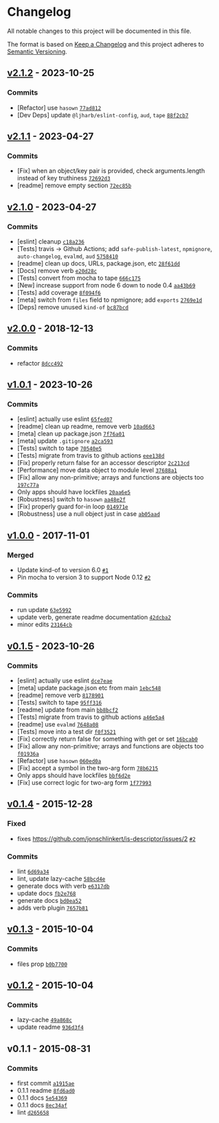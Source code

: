 # Changelog

All notable changes to this project will be documented in this file.

The format is based on [Keep a Changelog](https://keepachangelog.com/en/1.0.0/)
and this project adheres to [Semantic Versioning](https://semver.org/spec/v2.0.0.html).

## [v2.1.2](https://github.com/inspect-js/is-data-descriptor/compare/v2.1.1...v2.1.2) - 2023-10-25

### Commits

- [Refactor] use `hasown` [`77ad812`](https://github.com/inspect-js/is-data-descriptor/commit/77ad8129c7543f6826e2cbcadc015cc815ef94b7)
- [Dev Deps] update `@ljharb/eslint-config`, `aud`, `tape` [`88f2cb7`](https://github.com/inspect-js/is-data-descriptor/commit/88f2cb744242131a98086967ea4a3c5d42c6fa77)

## [v2.1.1](https://github.com/inspect-js/is-data-descriptor/compare/v2.1.0...v2.1.1) - 2023-04-27

### Commits

- [Fix] when an object/key pair is provided, check arguments.length instead of key truthiness [`72692d3`](https://github.com/inspect-js/is-data-descriptor/commit/72692d3c1184e4d1f11faecbc9446b21cf5610a1)
- [readme] remove empty section [`72ec85b`](https://github.com/inspect-js/is-data-descriptor/commit/72ec85b9c4d781d551f19e595cca91b5f933d90d)

## [v2.1.0](https://github.com/inspect-js/is-data-descriptor/compare/v2.0.0...v2.1.0) - 2023-04-27

### Commits

- [eslint] cleanup [`c18a236`](https://github.com/inspect-js/is-data-descriptor/commit/c18a23640c00f32fca39112381b5cabdaa6a9a55)
- [Tests] travis -&gt; Github Actions; add `safe-publish-latest`, `npmignore`, `auto-changelog`, `evalmd`, `aud` [`5758410`](https://github.com/inspect-js/is-data-descriptor/commit/5758410ec503add0727f2215633e5b1998c21293)
- [readme] clean up docs, URLs, package.json, etc [`28f61dd`](https://github.com/inspect-js/is-data-descriptor/commit/28f61dd676d8661ca7468e091ddf2e22bf4a8da2)
- [Docs] remove verb [`e20d28c`](https://github.com/inspect-js/is-data-descriptor/commit/e20d28cc86ce8a7cbc4beb0f306e5a4034b6d704)
- [Tests] convert from mocha to tape [`666c175`](https://github.com/inspect-js/is-data-descriptor/commit/666c1755f29668098dc07fbda0eb1d354a4da640)
- [New] increase support from node 6 down to node 0.4 [`aa43b69`](https://github.com/inspect-js/is-data-descriptor/commit/aa43b699b4a53b97e7af13f4d49eb7a21d253d99)
- [Tests] add coverage [`8f094f6`](https://github.com/inspect-js/is-data-descriptor/commit/8f094f6809514862f367c07bd879f2de42f4d9d0)
- [meta] switch from `files` field to npmignore; add `exports` [`2769e1d`](https://github.com/inspect-js/is-data-descriptor/commit/2769e1d408330b05331a40216e7a6bdce2322f69)
- [Deps] remove unused `kind-of` [`bc87bcd`](https://github.com/inspect-js/is-data-descriptor/commit/bc87bcd5f9abfa3ac8bcd2daf85ca9c380cb225d)

## [v2.0.0](https://github.com/inspect-js/is-data-descriptor/compare/v1.0.1...v2.0.0) - 2018-12-13

### Commits

- refactor [`8dcc492`](https://github.com/inspect-js/is-data-descriptor/commit/8dcc492bfb8e6d5b7964c1c566cdfe27ffbd8b0a)

## [v1.0.1](https://github.com/inspect-js/is-data-descriptor/compare/v1.0.0...v1.0.1) - 2023-10-26

### Commits

- [eslint] actually use eslint [`65fed07`](https://github.com/inspect-js/is-data-descriptor/commit/65fed07b2dde027da64f303c21a44a4375a2e2bd)
- [readme] clean up readme, remove verb [`10ad663`](https://github.com/inspect-js/is-data-descriptor/commit/10ad663093b0ed9c9c0c13c6db4ead4351b8670e)
- [meta] clean up package.json [`7f76a01`](https://github.com/inspect-js/is-data-descriptor/commit/7f76a015050fc87e9b394440c3b5283cf55b2c82)
- [meta] update `.gitignore` [`a2ca593`](https://github.com/inspect-js/is-data-descriptor/commit/a2ca593bb1173e73f23eb401e455249c71c2eda8)
- [Tests] switch to tape [`70540e5`](https://github.com/inspect-js/is-data-descriptor/commit/70540e5449ef3239051d4e40dce8a5a1978d1634)
- [Tests] migrate from travis to github actions [`eee138d`](https://github.com/inspect-js/is-data-descriptor/commit/eee138d84d57191310acf3e7fdc83f5951570188)
- [Fix] properly return false for an accessor descriptor [`2c213cd`](https://github.com/inspect-js/is-data-descriptor/commit/2c213cd67d558c169a02892dc52592ca1d5d8f40)
- [Performance] move data object to module level [`37688a1`](https://github.com/inspect-js/is-data-descriptor/commit/37688a1653f3a2a364f14bb396803413cb435963)
- [Fix] allow any non-primitive; arrays and functions are objects too [`197c77a`](https://github.com/inspect-js/is-data-descriptor/commit/197c77a39c53d12d7a091bcc029fcf7d75ce3a26)
- Only apps should have lockfiles [`20aa6e5`](https://github.com/inspect-js/is-data-descriptor/commit/20aa6e513aeb4bb84be63e278ce073c860deeade)
- [Robustness] switch to `hasown` [`aa48e2f`](https://github.com/inspect-js/is-data-descriptor/commit/aa48e2f61b3fb29e80cf655618d1573a21e8433e)
- [Fix] properly guard for-in loop [`014971e`](https://github.com/inspect-js/is-data-descriptor/commit/014971ea90715c2675511b89d05df00d4be10ecf)
- [Robustness] use a null object just in case [`ab05aad`](https://github.com/inspect-js/is-data-descriptor/commit/ab05aad03368d202505c4acde07ebc22f8da128d)

## [v1.0.0](https://github.com/inspect-js/is-data-descriptor/compare/v0.1.5...v1.0.0) - 2017-11-01

### Merged

- Update kind-of to version 6.0 [`#1`](https://github.com/inspect-js/is-data-descriptor/pull/1)
- Pin mocha to version 3 to support Node 0.12 [`#2`](https://github.com/inspect-js/is-data-descriptor/pull/2)

### Commits

- run update [`63e5992`](https://github.com/inspect-js/is-data-descriptor/commit/63e5992c6b953d652952cecb93468897ae8e5e29)
- update verb, generate readme documentation [`42dcba2`](https://github.com/inspect-js/is-data-descriptor/commit/42dcba2627fe655daa21aec843ca8de849f26cd6)
- minor edits [`23164cb`](https://github.com/inspect-js/is-data-descriptor/commit/23164cbc3496f7b13ec470781f05636ef610eecb)

## [v0.1.5](https://github.com/inspect-js/is-data-descriptor/compare/v0.1.4...v0.1.5) - 2023-10-26

### Commits

- [eslint] actually use eslint [`dce7eae`](https://github.com/inspect-js/is-data-descriptor/commit/dce7eaea756b16ceb9de6361c1f6ae424e4607cb)
- [meta] update package.json etc from main [`1ebc548`](https://github.com/inspect-js/is-data-descriptor/commit/1ebc548ff35b653bf3442884ea15a5106a468eb4)
- [readme] remove verb [`8178901`](https://github.com/inspect-js/is-data-descriptor/commit/8178901ff4a02f77eabe1a57d395b9759a5dd54c)
- [Tests] switch to tape [`95ff316`](https://github.com/inspect-js/is-data-descriptor/commit/95ff3166a7a3a1967f65a38a51f3aaab854bcf12)
- [readme] update from main [`bb8bcf2`](https://github.com/inspect-js/is-data-descriptor/commit/bb8bcf2ff298afe02e96f84acee8dd3efb3fc178)
- [Tests] migrate from travis to github actions [`a46e5a4`](https://github.com/inspect-js/is-data-descriptor/commit/a46e5a4bcf0b6ffa724e0e020de31b38ef636ec7)
- [readme] use `evalmd` [`7648a08`](https://github.com/inspect-js/is-data-descriptor/commit/7648a08ed9329999f1a272b2797afbdcbffe6c48)
- [Tests] move into a test dir [`f0f3521`](https://github.com/inspect-js/is-data-descriptor/commit/f0f352180550868cdada6fb01e9e85b56cfb30fa)
- [Fix] correctly return false for something with get or set [`16bcab0`](https://github.com/inspect-js/is-data-descriptor/commit/16bcab054ae075f25f319dbbded100637098400c)
- [Fix] allow any non-primitive; arrays and functions are objects too [`f01936a`](https://github.com/inspect-js/is-data-descriptor/commit/f01936a33307ae2e3ae0565b4e09f0559feff59e)
- [Refactor] use `hasown` [`060ed0a`](https://github.com/inspect-js/is-data-descriptor/commit/060ed0aa7c6afefa390f623e321b186d056fba6f)
- [Fix] accept a symbol in the two-arg form [`78b6215`](https://github.com/inspect-js/is-data-descriptor/commit/78b6215b682e194fe3eaaf4344074472143afedf)
- Only apps should have lockfiles [`bbf6d2e`](https://github.com/inspect-js/is-data-descriptor/commit/bbf6d2ef78a07cbc5cc78d76681ce3c807c06d00)
- [Fix] use correct logic for two-arg form [`1f77993`](https://github.com/inspect-js/is-data-descriptor/commit/1f779935fa9bb60e69cdb8fdc84366827aabd162)

## [v0.1.4](https://github.com/inspect-js/is-data-descriptor/compare/v0.1.3...v0.1.4) - 2015-12-28

### Fixed

- fixes https://github.com/jonschlinkert/is-descriptor/issues/2 [`#2`](https://github.com/jonschlinkert/is-descriptor/issues/2)

### Commits

- lint [`6d69a34`](https://github.com/inspect-js/is-data-descriptor/commit/6d69a34001d6191d7874cd28aebcdc5441f06f70)
- lint, update lazy-cache [`58bcd4e`](https://github.com/inspect-js/is-data-descriptor/commit/58bcd4ea72f000c83fb167024cf116d4c357440e)
- generate docs with verb [`e6317db`](https://github.com/inspect-js/is-data-descriptor/commit/e6317dbcb27a95281a60120bac83f5938dda4e2c)
- update docs [`fb2e768`](https://github.com/inspect-js/is-data-descriptor/commit/fb2e7689724ad948673734865999051aec2da552)
- generate docs [`bd0ea52`](https://github.com/inspect-js/is-data-descriptor/commit/bd0ea52c7a80223bedc90aadd43e466169907c2a)
- adds verb plugin [`7657b81`](https://github.com/inspect-js/is-data-descriptor/commit/7657b8188aa6fd003586bdb4e791e02dce21bc99)

## [v0.1.3](https://github.com/inspect-js/is-data-descriptor/compare/v0.1.2...v0.1.3) - 2015-10-04

### Commits

- files prop [`b0b7700`](https://github.com/inspect-js/is-data-descriptor/commit/b0b77004c51fec564e68bf6ff89fd4a169915d5b)

## [v0.1.2](https://github.com/inspect-js/is-data-descriptor/compare/v0.1.1...v0.1.2) - 2015-10-04

### Commits

- lazy-cache [`49a868c`](https://github.com/inspect-js/is-data-descriptor/commit/49a868c410a1651367315763e24c796e0b5127ce)
- update readme [`936d3f4`](https://github.com/inspect-js/is-data-descriptor/commit/936d3f4327f782c9e0d0ef120c68a81bb987ce72)

## v0.1.1 - 2015-08-31

### Commits

- first commit [`a1915ae`](https://github.com/inspect-js/is-data-descriptor/commit/a1915ae8a9a4a633d18630102264d266b6e08f08)
- 0.1.1 readme [`8fd6ad0`](https://github.com/inspect-js/is-data-descriptor/commit/8fd6ad0e1b49fa4a22293bfdd807762863afbd5e)
- 0.1.1 docs [`5e54369`](https://github.com/inspect-js/is-data-descriptor/commit/5e543699944b7ee5fe091399dc4186bcace47e3e)
- 0.1.1 docs [`8ec34af`](https://github.com/inspect-js/is-data-descriptor/commit/8ec34af8e80d0f8e386c6bff57e2e4b18d4e0afb)
- lint [`d265658`](https://github.com/inspect-js/is-data-descriptor/commit/d265658d986a688bf217461ca9c24d9c5300bdc8)
